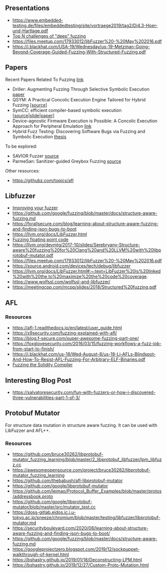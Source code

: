 

## Presentations
- https://www.embedded-testing.de/files/embeddedtesting/site/vortraege2019/tag2/Di4.3-Hoer-und-Hartlage.pdf
- [Top N challenges of "deep" fuzzing](https://tinyurl.com/y3znyqls) 
- https://files.meetup.com/17933012/libFuzzer%20-%20May%202016.pdf
- https://i.blackhat.com/USA-19/Wednesday/us-19-Metzman-Going-Beyond-Coverage-Guided-Fuzzing-With-Structured-Fuzzing.pdf
 
## Papers
Recent Papers Related To Fuzzing [link](https://wcventure.github.io/FuzzingPaper/)

- Driller: Augmenting Fuzzing Through Selective Symbolic Execution [paper](https://sites.cs.ucsb.edu/~vigna/publications/2016_NDSS_Driller.pdf)
- QSYM: A Practical Concolic Execution Engine Tailored for Hybrid Fuzzing [[source](https://github.com/sslab-gatech/qsym#run-hybrid-fuzzing-with-afl|[paper](https://www.usenix.org/system/files/conference/usenixsecurity18/sec18-yun.pdf))]
- SymCC: efficient compiler-based symbolic execution [[source](https://github.com/eurecom-s3/symcc)|[slide](https://www.usenix.org/system/files/sec20_slides_popelau.pdf)|[paper](https://www.usenix.org/conference/usenixsecurity20/presentation/poeplau)]
- Device-agnostic Firmware Execution is Possible: A Concolic Execution Approach for Peripheral Emulation [link](https://openreview.net/pdf?id=rylaZ6iIDr)
- Hybrid Fuzz Testing: Discovering Software Bugs via Fuzzing and Symbolic Execution [thesis](http://reports-archive.adm.cs.cmu.edu/anon/2012/CMU-CS-12-116.pdf)


To be explored:

- SAVIOR Fuzzer [source](https://github.com/evanmak/savior-source)
- ParmeSan: Sanitizer-guided Greybox Fuzzing [source](https://github.com/vusec/parmesan)

Other resources:

- https://githubz.com/topics/afl


## Libfuzzer
- [Improving your fuzzer](https://fuchsia.dev/fuchsia-src/development/testing/fuzzing/improve-a-fuzzer)
- https://github.com/google/fuzzing/blob/master/docs/structure-aware-fuzzing.md
- https://forallsecure.com/blog/learning-about-structure-aware-fuzzing-and-finding-json-bugs-to-boot
- https://llvm.org/docs/LibFuzzer.html
- [Fuzzing floating point code](https://rigtorp.se/fuzzing-floating-point-code/)
- https://llvm.org/devmtg/2017-10/slides/Serebryany-Structure-aware%20fuzzing%20for%20Clang%20and%20LLVM%20with%20libprotobuf-mutator.pdf
- https://files.meetup.com/17933012/libFuzzer%20-%20May%202016.pdf
- https://source.android.com/devices/tech/debug/libfuzzer
- https://llvm.org/docs/LibFuzzer.html#:~:text=LibFuzzer%20is%20linked%20with%20the,to%20maximize%20the%20code%20coverage.
- https://www.wolfssl.com/wolfssl-and-libfuzzer/
- https://meetingcpp.com/mcpp/slides/2018/Structured%20fuzzing.pdf


## AFL

### Resources
- https://afl-1.readthedocs.io/en/latest/user_guide.html
- https://x9security.com/fuzzing-explained-with-afl/
- https://blog.f-secure.com/super-awesome-fuzzing-part-one/
- https://foxglovesecurity.com/2016/03/15/fuzzing-workflows-a-fuzz-job-from-start-to-finish/
- https://i.blackhat.com/us-18/Wed-August-8/us-18-Li-AFLs-Blindspot-And-How-To-Resist-AFL-Fuzzing-For-Arbitrary-ELF-Binaries.pdf
- [Fuzzing the Solidity Compiler](https://f.hubspotusercontent20.net/hubfs/7466322/FuzzCon%20Europe%202020%20Slides/Slides%20-%20Bhargava%20Shastry%20-%20Fuzzing%20Solidity.pdf)



## Interesting Blog Post
- https://salvatoresecurity.com/fun-with-fuzzers-or-how-i-discovered-three-vulnerabilities-part-1-of-3/

## Protobuf Mutator
For structure data mutation in structure aware fuzzing. It can be used with LibFuzzer and AFL++.

### Resources
- https://github.com/bruce30262/libprotobuf-mutator_fuzzing_learning/blob/master/2_libprotobuf_libfuzzer/lpm_libfuzz.cc
- https://awesomeopensource.com/project/bruce30262/libprotobuf-mutator_fuzzing_learning
- https://github.com/thebabush/afl-libprotobuf-mutator
- https://github.com/google/libprotobuf-mutator
- https://github.com/leimao/Protocol_Buffer_Examples/blob/master/protos/addressbook.proto
- https://github.com/google/libprotobuf-mutator/blob/master/src/mutator_test.cc
- https://doss-gitlab.eidos.ic.i.u-tokyo.ac.jp/sneeze/chromium/blob/master/testing/libfuzzer/libprotobuf-mutator.md
- https://securityboulevard.com/2020/08/learning-about-structure-aware-fuzzing-and-finding-json-bugs-to-boot/
- https://github.com/google/fuzzing/blob/master/docs/structure-aware-fuzzing.md
- https://googleprojectzero.blogspot.com/2019/12/sockpuppet-walkthrough-of-kernel.html
- https://bshastry.github.io/2019/01/18/Deconstructing-LPM.html
- https://bshastry.github.io/2019/12/27/Custom-Proto-Mutation.html
